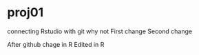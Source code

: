 # proj01
connecting Rstudio with git
why not
First change
Second change

After github chage in R
Edited in R